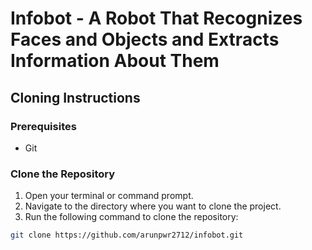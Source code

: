 
# Infobot - A Robot That Recognizes Faces and Objects and Extracts Information About Them

## Cloning Instructions

### Prerequisites

- Git

### Clone the Repository

1. Open your terminal or command prompt.
2. Navigate to the directory where you want to clone the project.
3. Run the following command to clone the repository:

```bash
git clone https://github.com/arunpwr2712/infobot.git
```
